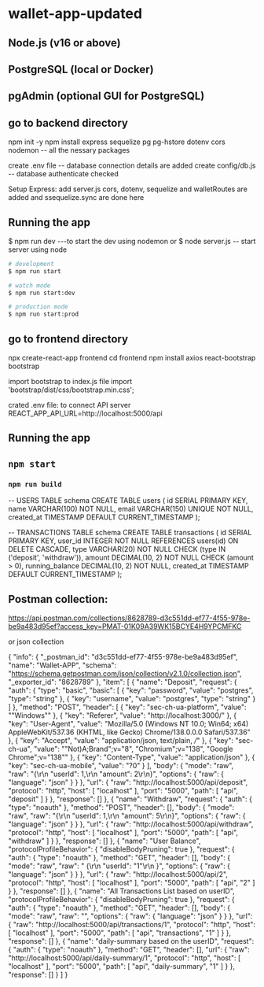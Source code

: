 # wallet-app-updated

## Node.js (v16 or above)
## PostgreSQL (local or Docker)
## pgAdmin (optional GUI for PostgreSQL)

## go to backend directory

npm init -y
npm install express sequelize pg pg-hstore dotenv cors nodemon  -- all the nessary packages

create .env file -- database connection details are added
create config/db.js  -- database authenticate checked

Setup Express:
add server.js
cors, dotenv, sequelize and walletRoutes are added and ssequelize.sync are done here 

## Running the app
$ npm run dev ---to start the dev using nodemon or
$ node server.js -- start server using node
```bash
# development
$ npm run start

# watch mode
$ npm run start:dev

# production mode
$ npm run start:prod
```


## go to frontend directory

npx create-react-app frontend
cd frontend
npm install axios react-bootstrap bootstrap

import bootstrap to index.js file
import 'bootstrap/dist/css/bootstrap.min.css';

crated .env file: to connect API server
REACT_APP_API_URL=http://localhost:5000/api

## Running the app
## `npm start`
### `npm run build`



-- USERS TABLE schema
CREATE TABLE users (
  id SERIAL PRIMARY KEY,
  name VARCHAR(100) NOT NULL,
  email VARCHAR(150) UNIQUE NOT NULL,
  created_at TIMESTAMP DEFAULT CURRENT_TIMESTAMP
);

-- TRANSACTIONS TABLE schema
CREATE TABLE transactions (
  id SERIAL PRIMARY KEY,
  user_id INTEGER NOT NULL REFERENCES users(id) ON DELETE CASCADE,
  type VARCHAR(20) NOT NULL CHECK (type IN ('deposit', 'withdraw')),
  amount DECIMAL(10, 2) NOT NULL CHECK (amount > 0),
  running_balance DECIMAL(10, 2) NOT NULL,
  created_at TIMESTAMP DEFAULT CURRENT_TIMESTAMP
);

## Postman collection:
https://api.postman.com/collections/8628789-d3c551dd-ef77-4f55-978e-be9a483d95ef?access_key=PMAT-01K09A39WK15BCYE4H9YPCMFKC

or json collection

{
	"info": {
		"_postman_id": "d3c551dd-ef77-4f55-978e-be9a483d95ef",
		"name": "Wallet-APP",
		"schema": "https://schema.getpostman.com/json/collection/v2.1.0/collection.json",
		"_exporter_id": "8628789"
	},
	"item": [
		{
			"name": "Deposit",
			"request": {
				"auth": {
					"type": "basic",
					"basic": [
						{
							"key": "password",
							"value": "postgres",
							"type": "string"
						},
						{
							"key": "username",
							"value": "postgres",
							"type": "string"
						}
					]
				},
				"method": "POST",
				"header": [
					{
						"key": "sec-ch-ua-platform",
						"value": "\"Windows\""
					},
					{
						"key": "Referer",
						"value": "http://localhost:3000/"
					},
					{
						"key": "User-Agent",
						"value": "Mozilla/5.0 (Windows NT 10.0; Win64; x64) AppleWebKit/537.36 (KHTML, like Gecko) Chrome/138.0.0.0 Safari/537.36"
					},
					{
						"key": "Accept",
						"value": "application/json, text/plain, */*"
					},
					{
						"key": "sec-ch-ua",
						"value": "\"Not)A;Brand\";v=\"8\", \"Chromium\";v=\"138\", \"Google Chrome\";v=\"138\""
					},
					{
						"key": "Content-Type",
						"value": "application/json"
					},
					{
						"key": "sec-ch-ua-mobile",
						"value": "?0"
					}
				],
				"body": {
					"mode": "raw",
					"raw": "{\r\n    \"userId\": 1,\r\n    \"amount\": 2\r\n}",
					"options": {
						"raw": {
							"language": "json"
						}
					}
				},
				"url": {
					"raw": "http://localhost:5000/api/deposit",
					"protocol": "http",
					"host": [
						"localhost"
					],
					"port": "5000",
					"path": [
						"api",
						"deposit"
					]
				}
			},
			"response": []
		},
		{
			"name": "Withdraw",
			"request": {
				"auth": {
					"type": "noauth"
				},
				"method": "POST",
				"header": [],
				"body": {
					"mode": "raw",
					"raw": "{\r\n    \"userId\": 1,\r\n    \"amount\": 5\r\n}",
					"options": {
						"raw": {
							"language": "json"
						}
					}
				},
				"url": {
					"raw": "http://localhost:5000/api/withdraw",
					"protocol": "http",
					"host": [
						"localhost"
					],
					"port": "5000",
					"path": [
						"api",
						"withdraw"
					]
				}
			},
			"response": []
		},
		{
			"name": "User Balance",
			"protocolProfileBehavior": {
				"disableBodyPruning": true
			},
			"request": {
				"auth": {
					"type": "noauth"
				},
				"method": "GET",
				"header": [],
				"body": {
					"mode": "raw",
					"raw": " {\r\n    \"userId\": \"1\"\r\n }",
					"options": {
						"raw": {
							"language": "json"
						}
					}
				},
				"url": {
					"raw": "http://localhost:5000/api/2",
					"protocol": "http",
					"host": [
						"localhost"
					],
					"port": "5000",
					"path": [
						"api",
						"2"
					]
				}
			},
			"response": []
		},
		{
			"name": "All Transactions List based on userID",
			"protocolProfileBehavior": {
				"disableBodyPruning": true
			},
			"request": {
				"auth": {
					"type": "noauth"
				},
				"method": "GET",
				"header": [],
				"body": {
					"mode": "raw",
					"raw": "",
					"options": {
						"raw": {
							"language": "json"
						}
					}
				},
				"url": {
					"raw": "http://localhost:5000/api/transactions/1",
					"protocol": "http",
					"host": [
						"localhost"
					],
					"port": "5000",
					"path": [
						"api",
						"transactions",
						"1"
					]
				}
			},
			"response": []
		},
		{
			"name": "daily-summary based on the userID",
			"request": {
				"auth": {
					"type": "noauth"
				},
				"method": "GET",
				"header": [],
				"url": {
					"raw": "http://localhost:5000/api/daily-summary/1",
					"protocol": "http",
					"host": [
						"localhost"
					],
					"port": "5000",
					"path": [
						"api",
						"daily-summary",
						"1"
					]
				}
			},
			"response": []
		}
	]
}
